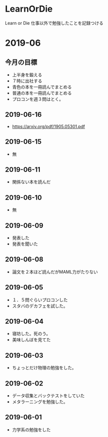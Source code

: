 # LearnOrDie
Learn or Die 仕事以外で勉強したことを記録つける

# 2019-06

## 今月の目標
- 上半身を鍛える
- ７時に出社する
- 青色の本を一冊読んでまとめる
- 普通の本を一冊読んでまとめる
- プロコンを週３問はとく。

## 2019-06-16
- https://arxiv.org/pdf/1905.05301.pdf

## 2019-06-15
- 無

## 2019-06-11
- 関係ない本を読んだ

## 2019-06-10
- 無

## 2019-06-09
- 発表した
- 発表を聞いた

## 2019-06-08
- 論文を２本ほど読んだがMAML力がたりない

## 2019-06-05
- １．５問ぐらいプロコンした
- スタバのデカフェを試した。

## 2019-06-04
- 寝坊した。死のう。
- 美味しんぼを見てた

## 2019-06-03
- ちょっとだけ物理の勉強をした。

## 2019-06-02
- データ収集とバックテストをしていた
- メタラーニングを勉強した。

## 2019-06-01
- 力学系の勉強をした
